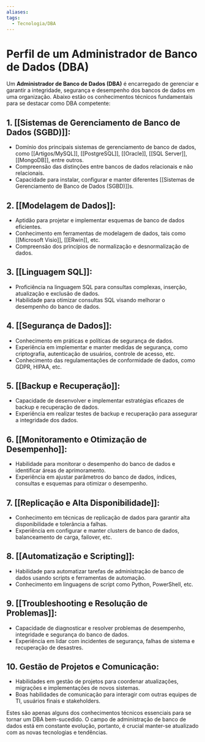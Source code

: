 ```yaml
---
aliases: 
tags:
  - Tecnologia/DBA
---
```

# Perfil de um Administrador de Banco de Dados (DBA)

Um **Administrador de Banco de Dados (DBA)** é encarregado de gerenciar e garantir a integridade, segurança e desempenho dos bancos de dados em uma organização. Abaixo estão os conhecimentos técnicos fundamentais para se destacar como DBA competente:

## 1. [[Sistemas de Gerenciamento de Banco de Dados (SGBD)]]:

- Domínio dos principais sistemas de gerenciamento de banco de dados, como [[Artigos/MySQL]], [[PostgreSQL]], [[Oracle]], [[SQL Server]], [[MongoDB]], entre outros.
- Compreensão das distinções entre bancos de dados relacionais e não relacionais.
- Capacidade para instalar, configurar e manter diferentes [[Sistemas de Gerenciamento de Banco de Dados (SGBD)]]s.

## 2. [[Modelagem de Dados]]:

- Aptidão para projetar e implementar esquemas de banco de dados eficientes.
- Conhecimento em ferramentas de modelagem de dados, tais como [[Microsoft Visio]], [[ERwin]], etc.
- Compreensão dos princípios de normalização e desnormalização de dados.

## 3. [[Linguagem SQL]]:

- Proficiência na linguagem SQL para consultas complexas, inserção, atualização e exclusão de dados.
- Habilidade para otimizar consultas SQL visando melhorar o desempenho do banco de dados.

## 4. [[Segurança de Dados]]:

- Conhecimento em práticas e políticas de segurança de dados.
- Experiência em implementar e manter medidas de segurança, como criptografia, autenticação de usuários, controle de acesso, etc.
- Conhecimento das regulamentações de conformidade de dados, como GDPR, HIPAA, etc.

## 5. [[Backup e Recuperação]]:

- Capacidade de desenvolver e implementar estratégias eficazes de backup e recuperação de dados.
- Experiência em realizar testes de backup e recuperação para assegurar a integridade dos dados.

## 6. [[Monitoramento e Otimização de Desempenho]]:

- Habilidade para monitorar o desempenho do banco de dados e identificar áreas de aprimoramento.
- Experiência em ajustar parâmetros do banco de dados, índices, consultas e esquemas para otimizar o desempenho.

## 7. [[Replicação e Alta Disponibilidade]]:

- Conhecimento em técnicas de replicação de dados para garantir alta disponibilidade e tolerância a falhas.
- Experiência em configurar e manter clusters de banco de dados, balanceamento de carga, failover, etc.

## 8. [[Automatização e Scripting]]:

- Habilidade para automatizar tarefas de administração de banco de dados usando scripts e ferramentas de automação.
- Conhecimento em linguagens de script como Python, PowerShell, etc.

## 9. [[Troubleshooting e Resolução de Problemas]]:

- Capacidade de diagnosticar e resolver problemas de desempenho, integridade e segurança do banco de dados.
- Experiência em lidar com incidentes de segurança, falhas de sistema e recuperação de desastres.

## 10. Gestão de Projetos e Comunicação:

- Habilidades em gestão de projetos para coordenar atualizações, migrações e implementações de novos sistemas.
- Boas habilidades de comunicação para interagir com outras equipes de TI, usuários finais e stakeholders.

Estes são apenas alguns dos conhecimentos técnicos essenciais para se tornar um DBA bem-sucedido. O campo de administração de banco de dados está em constante evolução, portanto, é crucial manter-se atualizado com as novas tecnologias e tendências.